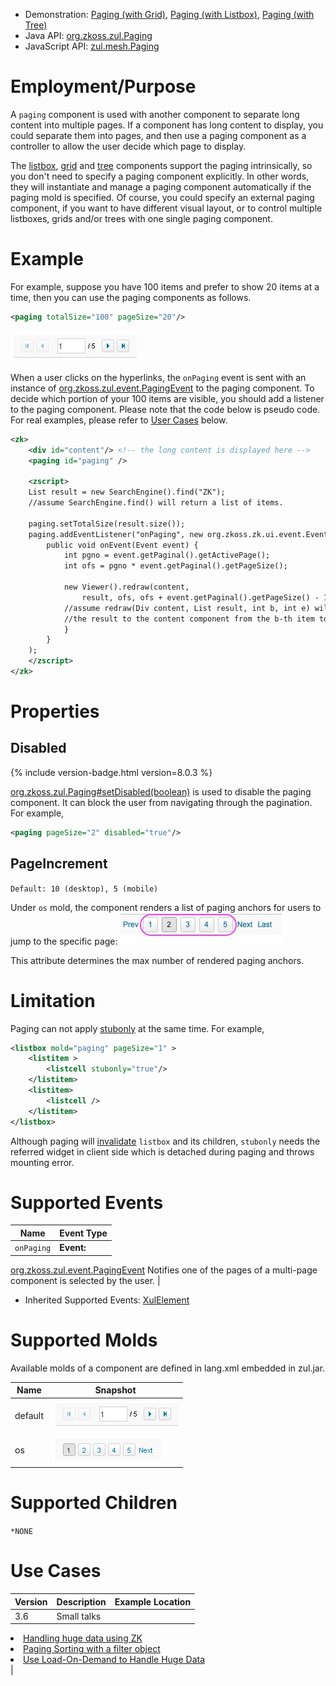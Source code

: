 
- Demonstration: [Paging (with Grid)](http://www.zkoss.org/zkdemo/grid/paging), [Paging (with Listbox)](http://www.zkoss.org/zkdemo/listbox/paging), [Paging (with Tree)](http://www.zkoss.org/zkdemo/tree/paging)
- Java API: [org.zkoss.zul.Paging](https://www.zkoss.org/javadoc/latest/zk/org/zkoss/zul/Paging.html)
- JavaScript API: [zul.mesh.Paging](https://www.zkoss.org/javadoc/latest/jsdoc/classes/zul.mesh.Paging.html)


# Employment/Purpose

A `paging` component is used with another component to separate long
content into multiple pages. If a component has long content to display,
you could separate them into pages, and then use a paging component as a
controller to allow the user decide which page to display.

The [listbox]({{site.baseurl}}/zk_component_ref/listbox),
[grid]({{site.baseurl}}/zk_component_ref/grid) and
[tree]({{site.baseurl}}/zk_component_ref/tree) components support
the paging intrinsically, so you don't need to specify a paging
component explicitly. In other words, they will instantiate and manage a
paging component automatically if the paging mold is specified. Of
course, you could specify an external paging component, if you want to
have different visual layout, or to control multiple listboxes, grids
and/or trees with one single paging component.

# Example

For example, suppose you have 100 items and prefer to show 20 items at a
time, then you can use the paging components as follows.

```xml
<paging totalSize="100" pageSize="20"/>
```

![](/zk_component_ref/images/paging_mold_default.png)

When a user clicks on the hyperlinks, the `onPaging` event is sent with
an instance of [org.zkoss.zul.event.PagingEvent](https://www.zkoss.org/javadoc/latest/zk/org/zkoss/zul/event/PagingEvent.html) to the
paging component. To decide which portion of your 100 items are visible,
you should add a listener to the paging component. Please note that the
code below is pseudo code. For real examples, please refer to [User Cases](#Use_Cases) below.

```xml
<zk>
    <div id="content"/> <!-- the long content is displayed here -->
    <paging id="paging" />
    
    <zscript>
    List result = new SearchEngine().find("ZK");
    //assume SearchEngine.find() will return a list of items.
    
    paging.setTotalSize(result.size());
    paging.addEventListener("onPaging", new org.zkoss.zk.ui.event.EventListener() {
        public void onEvent(Event event) {
            int pgno = event.getPaginal().getActivePage();
            int ofs = pgno * event.getPaginal().getPageSize();

            new Viewer().redraw(content,
                result, ofs, ofs + event.getPaginal().getPageSize() - 1);
            //assume redraw(Div content, List result, int b, int e) will display
            //the result to the content component from the b-th item to the e-th item
            }
        }
    );
    </zscript>
</zk>
```

# Properties

## Disabled

{% include version-badge.html version=8.0.3 %}

[org.zkoss.zul.Paging#setDisabled(boolean)](https://www.zkoss.org/javadoc/latest/zk/org/zkoss/zul/Paging.html#setDisabled(boolean)) is
used to disable the paging component. It can block the user from
navigating through the pagination. For example,

```xml
<paging pageSize="2" disabled="true"/>
```

## PageIncrement

`Default: 10 (desktop), 5 (mobile)`

Under `os` mold, the component renders a list of paging anchors for
users to jump to the specific page:
![](/zk_component_ref/images/PagingAnchor.jpg)

This attribute determines the max number of rendered paging anchors.

# Limitation

Paging can not apply [ stubonly]({{site.baseurl}}/zk_dev_ref/performance_tips/specify_stubonly_for_client_only_components)
at the same time. For example,

```xml
<listbox mold="paging" pageSize="1" >
    <listitem >
        <listcell stubonly="true"/>
    </listitem>
    <listitem>
        <listcell />
    </listitem>
</listbox>
```

Although paging will
[invalidate]({{site.baseurl}}/zk_dev_ref/ui_composing/component_based_ui#Invalidate_a_Component)
`listbox` and its children, `stubonly` needs the referred widget in
client side which is detached during paging and throws mounting error.

# Supported Events

| Name | Event Type |
|---|---|
| `onPaging` | <strong>Event:</strong>
[org.zkoss.zul.event.PagingEvent](https://www.zkoss.org/javadoc/latest/zk/org/zkoss/zul/event/PagingEvent.html)
Notifies one of the pages of a multi-page component is selected by
the user. |

- Inherited Supported Events: [ XulElement]({{site.baseurl}}/zk_component_ref/xulelement#Supported_Events)

# Supported Molds

Available molds of a component are defined in lang.xml embedded in
zul.jar.

| Name | Snapshot |
|---|---|
| default | ![](/zk_component_ref/images/paging_mold_default.png) |
| os | ![](/zk_component_ref/images/paging_mold_os.png) |

# Supported Children

`*NONE`

# Use Cases

| Version | Description | Example Location |
|---|---|---|
| 3.6 | Small talks | <ul>
<li><a href="Small_Talks/2009/July/Handling_huge_data_using_ZK" title="wikilink">Handling huge data using ZK</a></li>
<li><a href="Small_Talks/2009/May/Paging_Sorting_with_a_filter_object" title="wikilink">Paging Sorting with a filter object</a></li>
<li><a href="Small_Talks/2008/June/Use_Load-On-Demand_to_Handle_Huge_Data" title="wikilink">Use Load-On-Demand to Handle Huge Data</a></li>
</ul> |



